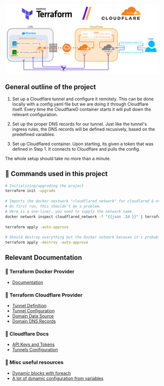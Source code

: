 ![Header](scheme.drawio.png)

## General outline of the project

1. Set up a Cloudflare tunnel and configure it remotely.
    This can be done locally with a config.yaml file but we are doing it through Cloudflare itself. Every time the CloudflareD container starts it will pull down the relevant configuration.

2. Set up the proper DNS records for our tunnel.
    Just like the tunnel's ingress rules, the DNS records will be defined recusively, based on the predefined varaibles.

3. Set up Cloudflared container.
    Upon starting, its given a token that was defined in Step 1. It connects to Cloudflare and pulls the config.

The whole setup should take no more than a minute.

## 📝 Commands used in this project
```bash
# Initializing/upgrading the project
terraform init -upgrade

# Imports the docker nextwork "cloudflared_network" for cloudlared & other containers if it exists.
# On first run, this shouldn't be a problem.
# Here is a one-liner, you need to supply the network name.
docker network inspect cloudflared_network -f "{{json .Id }}" | terraform import docker_network.cloudflared_network _

terraform apply -auto-approve

# Should destroy everything but the Docker network because it's probably used by other containers.
terraform apply -destroy -auto-approve

```
## Relevant Documentation

### 🌟 Terraform Docker Provider
* [Documentation](https://registry.terraform.io/providers/kreuzwerker/docker/latest/docs/resources/container)

### 🌟 Terraform Cloudflare Provider
* [Tunnel Definition](https://registry.terraform.io/providers/cloudflare/cloudflare/latest/docs/resources/tunnel)
* [Tunnel Configuration](https://registry.terraform.io/providers/cloudflare/cloudflare/latest/docs/resources/tunnel_config)
* [Domain Data Source](https://registry.terraform.io/providers/cloudflare/cloudflare/latest/docs/data-sources/zone)
* [Domain DNS Records](https://registry.terraform.io/providers/cloudflare/cloudflare/latest/docs/resources/record)

### 🌟 Cloudflare Docs
* [API Keys and Tokens](https://developers.cloudflare.com/fundamentals/api/get-started/create-token/)
* [Tunnels Conifiguration](https://developers.cloudflare.com/cloudflare-one/connections/connect-apps/)


### 🌟 Misc useful resources

* [Dynamic blocks with foreach](https://developer.hashicorp.com/terraform/language/expressions/dynamic-blocks)
* [A lot of dynamic configuration from variables](https://blog.gruntwork.io/terraform-tips-tricks-loops-if-statements-and-gotchas-f739bbae55f9)